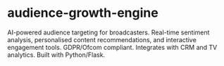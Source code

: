 # audience-growth-engine
AI-powered audience targeting for broadcasters. Real-time sentiment analysis, personalised content recommendations, and interactive engagement tools. GDPR/Ofcom compliant. Integrates with CRM and TV analytics. Built with Python/Flask.
